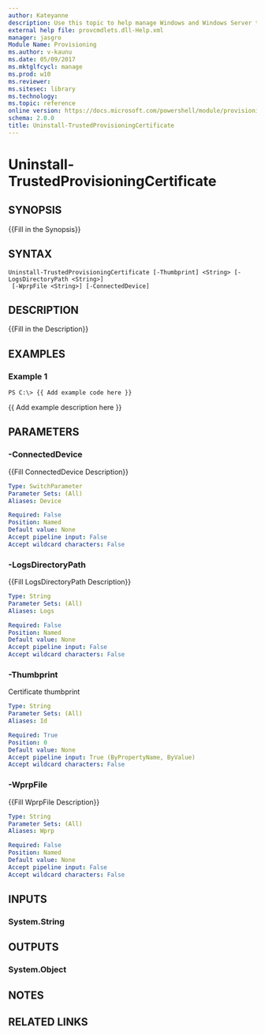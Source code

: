 ```yaml
---
author: Kateyanne
description: Use this topic to help manage Windows and Windows Server technologies with Windows PowerShell.
external help file: provcmdlets.dll-Help.xml
manager: jasgro
Module Name: Provisioning
ms.author: v-kaunu
ms.date: 05/09/2017
ms.mktglfcycl: manage
ms.prod: w10
ms.reviewer: 
ms.sitesec: library
ms.technology: 
ms.topic: reference
online version: https://docs.microsoft.com/powershell/module/provisioning/uninstall-trustedprovisioningcertificate?view=windowsserver2022-ps&wt.mc_id=ps-gethelp
schema: 2.0.0
title: Uninstall-TrustedProvisioningCertificate
---
```


# Uninstall-TrustedProvisioningCertificate

## SYNOPSIS
{{Fill in the Synopsis}}

## SYNTAX

```
Uninstall-TrustedProvisioningCertificate [-Thumbprint] <String> [-LogsDirectoryPath <String>]
 [-WprpFile <String>] [-ConnectedDevice]
```

## DESCRIPTION
{{Fill in the Description}}

## EXAMPLES

### Example 1
```
PS C:\> {{ Add example code here }}
```

{{ Add example description here }}

## PARAMETERS

### -ConnectedDevice
{{Fill ConnectedDevice Description}}

```yaml
Type: SwitchParameter
Parameter Sets: (All)
Aliases: Device

Required: False
Position: Named
Default value: None
Accept pipeline input: False
Accept wildcard characters: False
```

### -LogsDirectoryPath
{{Fill LogsDirectoryPath Description}}

```yaml
Type: String
Parameter Sets: (All)
Aliases: Logs

Required: False
Position: Named
Default value: None
Accept pipeline input: False
Accept wildcard characters: False
```

### -Thumbprint
Certificate thumbprint

```yaml
Type: String
Parameter Sets: (All)
Aliases: Id

Required: True
Position: 0
Default value: None
Accept pipeline input: True (ByPropertyName, ByValue)
Accept wildcard characters: False
```

### -WprpFile
{{Fill WprpFile Description}}

```yaml
Type: String
Parameter Sets: (All)
Aliases: Wprp

Required: False
Position: Named
Default value: None
Accept pipeline input: False
Accept wildcard characters: False
```

## INPUTS

### System.String


## OUTPUTS

### System.Object

## NOTES

## RELATED LINKS

